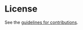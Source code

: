 # License

See the
[guidelines for contributions](https://github.com/mnot/public-resolver-errors/blob//CONTRIBUTING.md).
